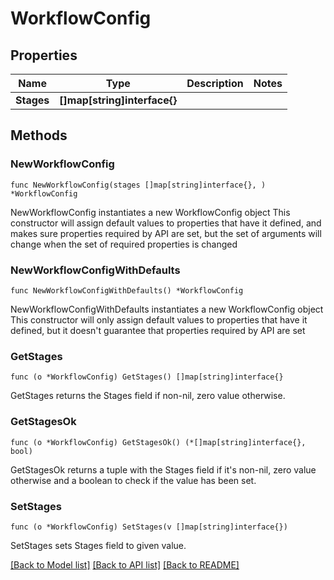 # WorkflowConfig

## Properties

Name | Type | Description | Notes
------------ | ------------- | ------------- | -------------
**Stages** | **[]map[string]interface{}** |  | 

## Methods

### NewWorkflowConfig

`func NewWorkflowConfig(stages []map[string]interface{}, ) *WorkflowConfig`

NewWorkflowConfig instantiates a new WorkflowConfig object
This constructor will assign default values to properties that have it defined,
and makes sure properties required by API are set, but the set of arguments
will change when the set of required properties is changed

### NewWorkflowConfigWithDefaults

`func NewWorkflowConfigWithDefaults() *WorkflowConfig`

NewWorkflowConfigWithDefaults instantiates a new WorkflowConfig object
This constructor will only assign default values to properties that have it defined,
but it doesn't guarantee that properties required by API are set

### GetStages

`func (o *WorkflowConfig) GetStages() []map[string]interface{}`

GetStages returns the Stages field if non-nil, zero value otherwise.

### GetStagesOk

`func (o *WorkflowConfig) GetStagesOk() (*[]map[string]interface{}, bool)`

GetStagesOk returns a tuple with the Stages field if it's non-nil, zero value otherwise
and a boolean to check if the value has been set.

### SetStages

`func (o *WorkflowConfig) SetStages(v []map[string]interface{})`

SetStages sets Stages field to given value.



[[Back to Model list]](../README.md#documentation-for-models) [[Back to API list]](../README.md#documentation-for-api-endpoints) [[Back to README]](../README.md)


